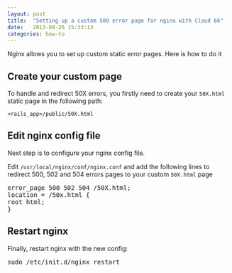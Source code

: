```yaml
---
layout: post
title:  "Setting up a custom 500 error page for nginx with Cloud 66"
date:   2013-09-26 15:33:13
categories: how-to
---
```


<p class="lead">Nginx allows you to set up custom static error pages. Here is how to do it</p>

## Create your custom page

To handle and redirect 50X errors, you firstly need to create your <code>50X.html</code> static page in the following path:

<code>&lt;rails_app&gt;/public/50X.html</code>

## Edit nginx config file

Next step is to configure your nginx config file.

Edit <code>/usr/local/nginx/conf/nginx.conf</code> and add the following lines to redirect 500, 502 and 504 errors pages to your custom <code>50X.html</code> page

<pre class="terminal">
error_page 500 502 504 /50X.html;
location = /50x.html {
root html;
}
</pre>

## Restart nginx

Finally, restart nginx with the new config:

<p>
<kbd>sudo /etc/init.d/nginx restart</kbd>
</p>